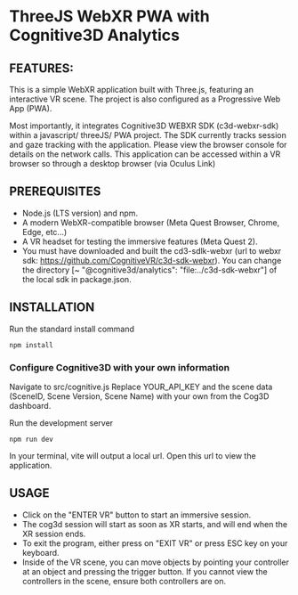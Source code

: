 # ThreeJS WebXR PWA with Cognitive3D Analytics

## FEATURES: 
This is a simple WebXR application built with Three.js, featuring an interactive VR scene. 
The project is also configured as a Progressive Web App (PWA).  

Most importantly, it integrates Cognitive3D WEBXR SDK (c3d-webxr-sdk) within a javascript/ threeJS/ PWA project. The SDK currently tracks session and gaze tracking with the application. Please view the browser console for details on the network calls. 
This application can be accessed within a VR browser so through a desktop browser (via Oculus Link)


## PREREQUISITES
* Node.js (LTS version) and npm.
* A modern WebXR-compatible browser (Meta Quest Browser, Chrome, Edge, etc...)
* A VR headset for testing the immersive features (Meta Quest 2).
* You must have downloaded and built the cd3-sdlk-webxr (url to webxr sdk: https://github.com/CognitiveVR/c3d-sdk-webxr). You can change the directory [~ "@cognitive3d/analytics": "file:../c3d-sdk-webxr"] of the local sdk in package.json. 

## INSTALLATION
Run the standard install command 
```
npm install 
```
### Configure Cognitive3D with your own information  
Navigate to src/cognitive.js 
Replace YOUR_API_KEY and the scene data (SceneID, Scene Version, Scene Name) with your own from the Cog3D dashboard. 

Run the development server 
```
npm run dev
```

In your terminal, vite will output a local url. Open this url to view the application. 

## USAGE  
* Click on the "ENTER VR" button to start an immersive session.
* The cog3d session will start as soon as XR starts, and will end when the XR session ends.
* To exit the program, either press on "EXIT VR" or press ESC key on your keyboard.
* Inside of the VR scene, you can move objects by pointing your controller at an object and pressing the trigger button. If you cannot view the controllers in the scene, ensure both controllers are on. 
